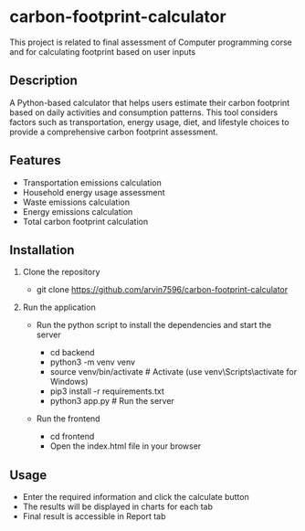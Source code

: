 ﻿# carbon-footprint-calculator

This project is related to final assessment of Computer programming corse and for calculating footprint based on user inputs

## Description

A Python-based calculator that helps users estimate their carbon footprint based on daily activities and consumption patterns. This tool considers factors such as transportation, energy usage, diet, and lifestyle choices to provide a comprehensive carbon footprint assessment.

## Features

- Transportation emissions calculation
- Household energy usage assessment
- Waste emissions calculation
- Energy emissions calculation
- Total carbon footprint calculation

## Installation

1. Clone the repository
   - git clone https://github.com/arvin7596/carbon-footprint-calculator
2. Run the application

   - Run the python script to install the dependencies and start the server
     - cd backend
     - python3 -m venv venv
     - source venv/bin/activate # Activate (use venv\Scripts\activate for Windows)
     - pip3 install -r requirements.txt
     - python3 app.py # Run the server

   - Run the frontend
     - cd frontend
     - Open the index.html file in your browser

## Usage

- Enter the required information and click the calculate button
- The results will be displayed in charts for each tab
- Final result is accessible in Report tab
